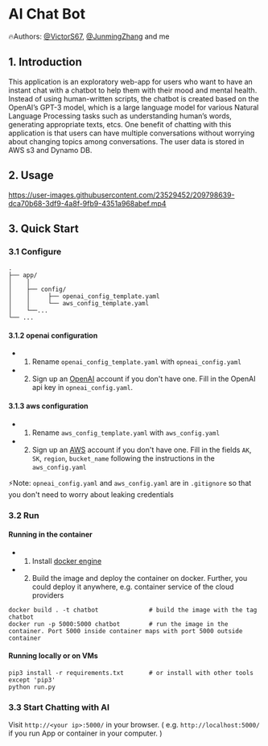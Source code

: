 # AI Chat Bot

🔥Authors: [@VictorS67](https://github.com/VictorS67), [@JunmingZhang](https://github.com/JunmingZhang) and me

## 1. Introduction

This application is an exploratory web-app for users who want to have an instant chat with a chatbot to help them with their mood and mental health. Instead of using human-written scripts, the chatbot is created based on the OpenAI’s GPT-3 model, which is a large language model for various Natural Language Processing tasks such as understanding human’s words, generating appropriate texts, etcs. One benefit of chatting with this application is that users can have multiple conversations without worrying about changing topics among conversations. The user data is stored in AWS s3 and Dynamo DB.

## 2. Usage


https://user-images.githubusercontent.com/23529452/209798639-dca70b68-3df9-4a8f-9fb9-4351a968abef.mp4


## 3. Quick Start

### 3.1 Configure 

```shell
.
├── app/
│    │  
│    ├── config/
│    │     ├── openai_config_template.yaml
│    │     └── aws_config_template.yaml
│    └──...
└── ...
```
#### 3.1.2 openai configuration

- 1. Rename  `openai_config_template.yaml` with `opneai_config.yaml`
- 2. Sign up an [OpenAI](https://openai.com/) account if you don't have one. Fill in the OpenAI api key in `opneai_config.yaml`.

#### 3.1.3 aws configuration

- 1. Rename  `aws_config_template.yaml` with `aws_config.yaml`
- 2. Sign up an [AWS](https://aws.amazon.com/) account if you don't have one. Fill in the fields `AK`, `SK`, `region`, `bucket_name` following the instructions in the `aws_config.yaml` 

⚡️Note: `opneai_config.yaml` and `aws_config.yaml` are in `.gitignore` so that you don't need to worry about leaking credentials

### 3.2 Run 

#### Running in the container

- 1. Install [docker engine](https://docs.docker.com/engine/install/)
- 2. Build the image and deploy the container on docker. Further, you could deploy it anywhere, e.g. container service of the cloud providers
```shell
docker build . -t chatbot              # build the image with the tag chatbot
docker run -p 5000:5000 chatbot        # run the image in the container. Port 5000 inside container maps with port 5000 outside container
```

#### Running locally or on VMs

```shell
pip3 install -r requirements.txt       # or install with other tools except 'pip3'
python run.py
```

### 3.3 Start Chatting with AI 

Visit `http://<your ip>:5000/` in your browser. ( e.g. `http://localhost:5000/` if you run App or container in your computer. )
